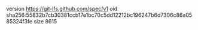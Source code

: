 version https://git-lfs.github.com/spec/v1
oid sha256:55832b7cb30381ccb17e1bc70c5dd12212bc196247b6d7306c86a0585324f3fe
size 8615

